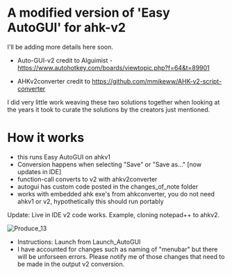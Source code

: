 # A modified version of 'Easy AutoGUI' for ahk-v2

I'll be adding more details here soon.

- Auto-GUI-v2 credit to Alguimist - https://www.autohotkey.com/boards/viewtopic.php?f=64&t=89901

- AHKv2converter credit to https://github.com/mmikeww/AHK-v2-script-converter

I did very little work weaving these two solutions together when looking at the years it took to curate the solutions by the creators just mentioned. 

# How it works 
- this runs Easy AutoGUI on ahkv1
- Conversion happens when selecting "Save" or "Save as..." [now updates in IDE] 
- function-call converts to v2 with ahkv2converter 
- autogui has custom code posted in the changes_of_note folder
- works with embedded ahk exe's from ahkconverter, you do not need ahkv1 or v2, hypothetically this should run portably



Update: Live in IDE v2 code works. Example, cloning notepad++ to ahkv2. 

![Produce_13](https://user-images.githubusercontent.com/98753696/235309043-9dcac7d8-d0d5-4311-8a25-93cff5e63533.GIF)



- Instructions: Launch from Launch_AutoGUI
- I have accounted for changes such as naming of "menubar" but there will be unforseen errors. Please notify me of those changes that need to be made in the output v2 conversion. 
 
